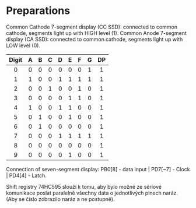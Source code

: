 # Preparations

Common Cathode 7-segment display (CC SSD): connected to common cathode, segments light up with HIGH level (1).
Common Anode 7-segment display (CA SSD): connected to common cathode, segments light up with LOW level (0).

| **Digit** | **A** | **B** | **C** | **D** | **E** | **F** | **G** | **DP** |
| :-: | :-: | :-: | :-: | :-: | :-: | :-: | :-: | :-: |
| 0 | 0 | 0 | 0 | 0 | 0 | 0 | 1 | 1 |
| 1 | 1 | 0 | 0 | 1 | 1 | 1 | 1 | 1 |
| 2 | 0 | 0 | 1 | 0 | 0 | 1 | 0 | 1 |
| 3 | 0 | 0 | 0 | 0 | 1 | 1 | 0 | 1 |
| 4 | 1 | 0 | 0 | 1 | 1 | 0 | 0 | 1 |
| 5 | 0 | 1 | 0 | 0 | 1 | 0 | 0 | 1 |
| 6 | 0 | 1 | 0 | 0 | 0 | 0 | 0 | 1 |
| 7 | 0 | 0 | 0 | 1 | 1 | 1 | 1 | 1 |
| 8 | 0 | 0 | 0 | 0 | 0 | 0 | 0 | 1 |
| 9 | 0 | 0 | 0 | 0 | 1 | 0 | 0 | 1 |

Connection of seven-segment display: PB0[8] - data input | PD7[~7] - Clock | PD4[4] - Latch.

Shift registry 74HC595 slouží k tomu, aby bylo možné ze sériové komunikace poslat paralelně všechny data o jednotlivých pinech naráz. (Aby se číslo zobrazilo naráz a ne postupně).

